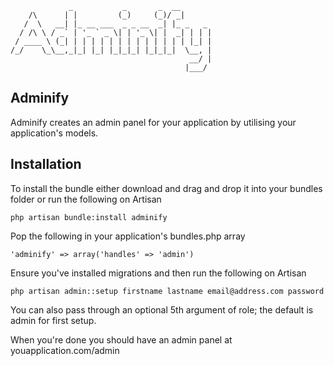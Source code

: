                  _           _       _  __       
        /\      | |         (_)     (_)/ _|      
       /  \   __| |_ __ ___  _ _ __  _| |_ _   _ 
      / /\ \ / _` | '_ ` _ \| | '_ \| |  _| | | |
     / ____ \ (_| | | | | | | | | | | | | | |_| |
    /_/    \_\__,_|_| |_| |_|_|_| |_|_|_|  \__, |
                                            __/ |
                                           |___/ 


## Adminify

Adminify creates an admin panel for your application by utilising your application's models.

## Installation

To install the bundle either download and drag and drop it into your bundles folder or run the following on Artisan

    php artisan bundle:install adminify

Pop the following in your application's bundles.php array

    'adminify' => array('handles' => 'admin')

Ensure you've installed migrations and then run the following on Artisan

    php artisan admin::setup firstname lastname email@address.com password

You can also pass through an optional 5th argument of role; the default is admin for first setup.

When you're done you should have an admin panel at youapplication.com/admin